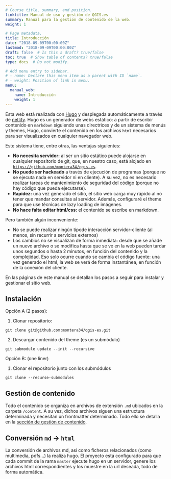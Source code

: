 ```yaml
---
# Course title, summary, and position.
linktitle: Manual de uso y gestión de QGIS.es
summary: Manual para la gestión de contenido de la web.
weight: 1

# Page metadata.
title: Introducción
date: "2018-09-09T00:00:00Z"
lastmod: "2018-09-09T00:00:00Z"
draft: false  # Is this a draft? true/false
toc: true  # Show table of contents? true/false
type: docs  # Do not modify.

# Add menu entry to sidebar.
# - name: Declare this menu item as a parent with ID `name`.
# - weight: Position of link in menu.
menu:
  manual_web:
    name: Introducción
    weight: 1
---
```


Esta web está realizada con [Hugo](https://gohugo.io) y desplegada automáticamente a través de [netlify](https://netlify.com).
Hugo es un generador de webs estático: a partir de escribir contenido en `markdown` siguiendo unas directrices y de un sistema de menús y themes, Hugo, convierte el contenido en los archivos `html` necesarios para ser visualizados en cualquier navegador web. 

Este sistema tiene, entre otras, las ventajas siguientes:
  * **No necesita servidor:** al ser un sitio estático puede alojarse en cualquier repositorio de git, que, en nuestro caso, está alojado en [`https://github.com/montera34/qgis-es`](https://github.com/montera34/qgis-es).
  * **No puede ser hackeado** a través de ejecución de programas (porque no se ejecuta nada en servidor ni en cliente). A su vez, no es necesario realizar tareas de mantenimiento de seguridad del código (porque no hay código que pueda ejecutarse).
  * **Rapidez:** una vez generado el sitio, el sitio web carga muy rápido al no tener que mandar consultas al servidor. Además, configuraré el theme para que use técnicas de lazy loading de imágenes.
  * **No hace falta editar html/css:** el contenido se escribe en markdown.

Pero también algún inconveniente:

* No se puede realizar ningún tipode interacción servidor-cliente (al menos, sin recurrir a servicios externos)
* Los cambios no se visualizan de forma inmediata: desde que se añade un nuevo archivo o se modifica hasta que se ve en la web pueden tardar unos segundos o hasta 2 minutos, en función del contenido y la complejidad. Eso solo ocurre cuando se cambia el código fuente: una vez generado el html, la web se verá de forma instantánea, en función de la conexión del cliente.

En las páginas de este manual se detallan los pasos a seguir para instalar y gestionar el sitio web.

## Instalación

Opción A (2 pasos):

1. Clonar repositorio:

  ```shell
  git clone git@github.com:montera34/qgis-es.git
  ```

2. Descargar contenido del theme (es un submódulo)
```shell
git submodule update --init --recursive
```

Opción B: (one liner)

1. Clonar el repositorio junto con los submódulos
```shell
git clone --recurse-submodules
```

## Gestión de contenido

Todo el contenido se organiza en archivos de extensión `.md` ubicados en la carpeta `/content`. A su vez, dichos archivos siguen una estructura determinada y necesitan un frontmatter determinado. Todo ello se detalla en la [sección de gestión de contenido](/manuales/web-qgis/contenido/).

## Conversión `md` ->  `html`

La conversión de archivos md, así como ficheros relacionados (como multimedia, pdfs...) la realiza hugo. El proyecto está configurado para que cada commit de la rama `master` ejecute hugo en un servidor, genere los archivos html correspondientes y los muestre en la url deseada, todo de forma automática.